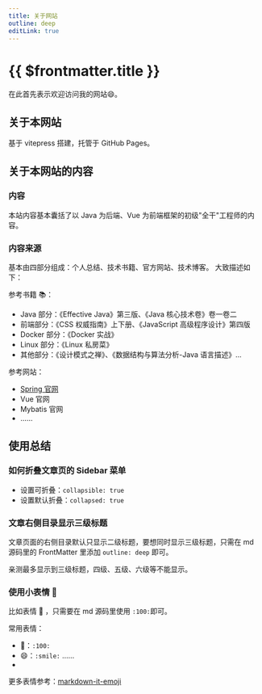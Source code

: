 ```yaml
---
title: 关于网站
outline: deep
editLink: true
---
```

# {{ $frontmatter.title }}
在此首先表示欢迎访问我的网站:smile:。

## 关于本网站
基于 vitepress 搭建，托管于 GitHub Pages。

## 关于本网站的内容
### 内容
本站内容基本囊括了以 Java 为后端、Vue 为前端框架的初级"全干"工程师的内容。
### 内容来源
基本由四部分组成：个人总结、技术书籍、官方网站、技术博客。 大致描述如下：

参考书籍 📚：
- Java 部分：《Effective Java》第三版、《Java 核心技术卷》卷一卷二
- 前端部分：《CSS 权威指南》上下册、《JavaScript 高级程序设计》第四版
- Docker 部分：《Docker 实战》
- Linux 部分：《Linux 私房菜》
- 其他部分：《设计模式之禅》、《数据结构与算法分析-Java 语言描述》…

参考网站：
- [Spring 官网](https://spring.io/)
- Vue 官网
- Mybatis 官网
- ……

## 使用总结
### 如何折叠文章页的 Sidebar 菜单

- 设置可折叠：`collapsible: true`
- 设置默认折叠：`collapsed: true`

### 文章右侧目录显示三级标题
文章页面的右侧目录默认只显示二级标题，要想同时显示三级标题，只需在 md 源码里的 FrontMatter 里添加 `outline: deep` 即可。

亲测最多显示到三级标题，四级、五级、六级等不能显示。
### 使用小表情 :100:
比如表情 :100: ，只需要在 md 源码里使用 `:100:`即可。

常用表情：
- :100:：`:100:`
- :smile:：`:smile:`
……
- 
更多表情参考：[markdown-it-emoji](https://github.com/markdown-it/markdown-it-emoji/blob/master/lib/data/full.json)
